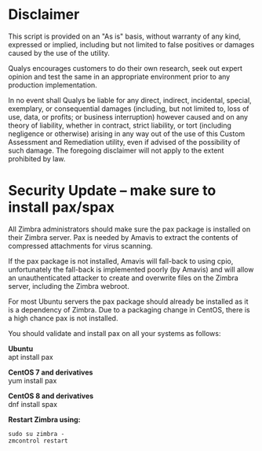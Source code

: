 # **Disclaimer**  
This script is provided on an "As is" basis, without warranty of any kind, expressed or implied, including but not limited to false positives or damages caused by the use of the utility.  
  
Qualys encourages customers to do their own research, seek out expert opinion and test the same in an appropriate environment prior to any production implementation.  

In no event shall Qualys be liable for any direct, indirect, incidental, special, exemplary, or consequential damages (including, but not limited to, loss of use, data, or profits; or business interruption) however caused and on any theory of liability, whether in contract, strict liability, or tort (including negligence or otherwise) arising in any way out of the use of this Custom Assessment and Remediation utility, even if advised of the possibility of such damage. The foregoing disclaimer will not apply to the extent prohibited by law.  
  
# Security Update – make sure to install pax/spax  

All Zimbra administrators should make sure the pax package is installed on their Zimbra server. Pax is needed by Amavis to extract the contents of compressed attachments for virus scanning.  
  
If the pax package is not installed, Amavis will fall-back to using cpio, unfortunately the fall-back is implemented poorly (by Amavis) and will allow an unauthenticated attacker to create and overwrite files on the Zimbra server, including the Zimbra webroot.  
  
For most Ubuntu servers the pax package should already be installed as it is a dependency of Zimbra. Due to a packaging change in CentOS, there is a high chance pax is not installed.  
  
You should validate and install pax on all your systems as follows:  
  
**Ubuntu**  
apt install pax  
  
**CentOS 7 and derivatives**  
yum install pax  
  
**CentOS 8 and derivatives**  
dnf install spax  
  
**Restart Zimbra using:**  
```  
sudo su zimbra -
zmcontrol restart
```  